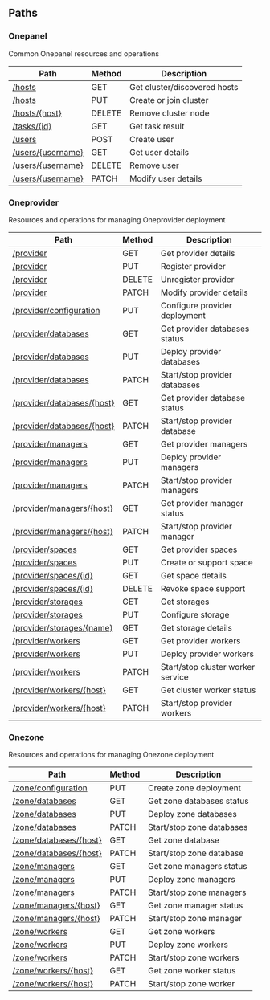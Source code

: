 
<a name="paths"></a>
## Paths

<a name="onepanel_resource"></a>
### Onepanel
Common Onepanel resources and operations


|Path|Method|Description|
|---|---|---|
|[/hosts](operations/get_hosts.md)|GET|Get cluster/discovered hosts|
|[/hosts](operations/put_hosts.md)|PUT|Create or join cluster|
|[/hosts/{host}](operations/delete_host.md)|DELETE|Remove cluster node|
|[/tasks/{id}](operations/get_tasks_id.md)|GET|Get task result|
|[/users](operations/post_users.md)|POST|Create user|
|[/users/{username}](operations/get_users_username.md)|GET|Get user details|
|[/users/{username}](operations/delete_users_username.md)|DELETE|Remove user|
|[/users/{username}](operations/patch_users_username.md)|PATCH|Modify user details|


<a name="oneprovider_resource"></a>
### Oneprovider
Resources and operations for managing Oneprovider deployment


|Path|Method|Description|
|---|---|---|
|[/provider](operations/get_provider.md)|GET|Get provider details|
|[/provider](operations/put_provider.md)|PUT|Register provider|
|[/provider](operations/delete_provider.md)|DELETE|Unregister provider|
|[/provider](operations/patch_provider.md)|PATCH|Modify provider details|
|[/provider/configuration](operations/put_provider_configuration.md)|PUT|Configure provider deployment|
|[/provider/databases](operations/get_provider_databases.md)|GET|Get provider databases status|
|[/provider/databases](operations/put_provider_databases.md)|PUT|Deploy provider databases|
|[/provider/databases](operations/patch_provider_databases.md)|PATCH|Start/stop provider databases|
|[/provider/databases/{host}](operations/get_provider_databases_host.md)|GET|Get provider database status|
|[/provider/databases/{host}](operations/patch_provider_databases_host.md)|PATCH|Start/stop provider database|
|[/provider/managers](operations/get_provider_managers.md)|GET|Get provider managers|
|[/provider/managers](operations/put_provider_managers.md)|PUT|Deploy provider managers|
|[/provider/managers](operations/patch_provider_managers.md)|PATCH|Start/stop provider managers|
|[/provider/managers/{host}](operations/get_provider_managers_host.md)|GET|Get provider manager status|
|[/provider/managers/{host}](operations/patch_provider_managers_host.md)|PATCH|Start/stop provider manager|
|[/provider/spaces](operations/get_provider_spaces.md)|GET|Get provider spaces|
|[/provider/spaces](operations/put_provider_spaces.md)|PUT|Create or support space|
|[/provider/spaces/{id}](operations/get_provider_spaces_id.md)|GET|Get space details|
|[/provider/spaces/{id}](operations/delete_provider_spaces_id.md)|DELETE|Revoke space support|
|[/provider/storages](operations/get_provider_storages.md)|GET|Get storages|
|[/provider/storages](operations/put_provider_storages.md)|PUT|Configure storage|
|[/provider/storages/{name}](operations/get_provider_storages_name.md)|GET|Get storage details|
|[/provider/workers](operations/get_provider_workers.md)|GET|Get provider workers|
|[/provider/workers](operations/put_provider_workers.md)|PUT|Deploy provider workers|
|[/provider/workers](operations/patch_provider_workers.md)|PATCH|Start/stop cluster worker service|
|[/provider/workers/{host}](operations/get_provider_workers_host.md)|GET|Get cluster worker status|
|[/provider/workers/{host}](operations/patch_provider_workers_host.md)|PATCH|Start/stop provider workers|


<a name="onezone_resource"></a>
### Onezone
Resources and operations for managing Onezone deployment


|Path|Method|Description|
|---|---|---|
|[/zone/configuration](operations/put_zone_configuration.md)|PUT|Create zone deployment|
|[/zone/databases](operations/get_zone_databases.md)|GET|Get zone databases status|
|[/zone/databases](operations/put_zone_databases.md)|PUT|Deploy zone databases|
|[/zone/databases](operations/patch_zone_databases.md)|PATCH|Start/stop zone databases|
|[/zone/databases/{host}](operations/get_zone_databases_host.md)|GET|Get zone database|
|[/zone/databases/{host}](operations/patch_zone_databases_host.md)|PATCH|Start/stop zone database|
|[/zone/managers](operations/get_zone_managers.md)|GET|Get zone managers status|
|[/zone/managers](operations/put_zone_managers.md)|PUT|Deploy zone managers|
|[/zone/managers](operations/patch_zone_managers.md)|PATCH|Start/stop zone managers|
|[/zone/managers/{host}](operations/get_zone_managers_host.md)|GET|Get zone manager status|
|[/zone/managers/{host}](operations/patch_zone_managers_host.md)|PATCH|Start/stop zone manager|
|[/zone/workers](operations/get_zone_workers.md)|GET|Get zone workers|
|[/zone/workers](operations/put_zone_workers.md)|PUT|Deploy zone workers|
|[/zone/workers](operations/patch_zone_workers.md)|PATCH|Start/stop zone workers|
|[/zone/workers/{host}](operations/get_zone_workers_host.md)|GET|Get zone worker status|
|[/zone/workers/{host}](operations/patch_zone_workers_host.md)|PATCH|Start/stop zone worker|



